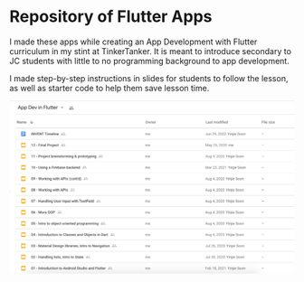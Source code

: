 # Repository of Flutter Apps

I made these apps while creating an App Development with Flutter curriculum in my stint at TinkerTanker. It is meant to introduce secondary to JC students with little to no programming background to app development.

I made step-by-step instructions in slides for students to follow the lesson, as well as starter code to help them save lesson time. 

<img src="https://github.com/rebeccacxy/flutter-curriculum/blob/main/flutter-slides.png" width="800" height="auto"></img>
